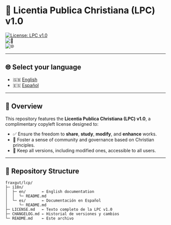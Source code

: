 # 📜 Licentia Publica Christiana (LPC) v1.0

[![License: LPC v1.0](https://img.shields.io/badge/License-LPC%20v1.0-green?style=flat)](#license)  
![🚀](https://img.shields.io/badge/status-stable-brightgreen)  
![🌐](https://img.shields.io/badge/translations-2%20languages-blue)

---

## 🌐 Select your language  
- 🇬🇧 [English](i18n/en/README.md)  
- 🇪🇸 [Español](i18n/es/README.md)  

---

## 🚀 Overview

This repository features the **Licentia Publica Christiana (LPC) v1.0**, a complimentary copyleft license designed to:
- ✅ Ensure the freedom to **share**, **study**, **modify**, and **enhance** works.  
- 🤝 Foster a sense of community and governance based on Christian principles. 
- 📖 Keep all versions, including modified ones, accessible to all users.

---

## 📂 Repository Structure

```text
fraxgut/lcp/
├─ i18n/
│  ├─ en/       ← English documentation  
│  │  └─ README.md  
│  └─ es/       ← Documentación en Español  
│     └─ README.md  
├─ LICENSE.md   ← Texto completo de la LPC v1.0  
├─ CHANGELOG.md ← Historial de versiones y cambios  
└─ README.md    ← Este archivo  
```

